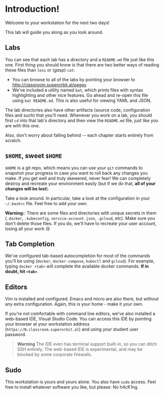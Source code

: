 # Introduction!

Welcome to your workstation for the next two days!

This lab will guide you along as you look around.

## Labs

You can see that each lab has a directory and a `README.md` file just like this
one.  First thing you should know is that there are two better ways of reading
these files than `less` or (*gasp*) `cat`:

* You can browse to all of the labs by pointing your browser to
  http://classroom.superorbit.al/pages
* We've included a utility named `bat`, which prints files with syntax
  highlighting and other nice features.  Go ahead and re-open this file using
  `bat README.md`.  This is also useful for viewing YAML and JSON.

The lab directories also have other artifacts (source code, configuration files
and such) that you'll need.  Whenever you work on a lab, you should first `cd`
into that lab's directory and then view the `README.md` file, just like you are
with this one.

Also, don't worry about falling behind -- each chapter starts entirely from
scratch.

## `$HOME`, sweet `$HOME`

`$HOME` is a git repo, which means you can use your `git` commands to snapshot
your progress in case you want to roll back any changes you make.  If you get
well and truly skewered, never fear!  We can completely destroy and recreate
your environment easily (but if we do that, **all of your changes will be
lost**).

Take a look around.  In particular, take a look at the configuration in your
`~/.bashrc` file.  Feel free to add your own.

**Warning:**:  There are some files and directories with unique secrets in them
(`.docker`, `.kubeconfig`, `service-account.json`, `.gcloud`, etc).  Make sure
you don't delete those files.  If you do, we'll have to recreate your user
account, losing all your work 😢

## Tab Completion

We've configured tab-based autocompletion for most of the commands you'll be
using (`docker`, `docker-compose`, `kubectl` and `gcloud`).  For example,
typing `docker <tab>` will complete the available docker commands.  **If in
doubt, hit `<tab>`**.

## Editors

Vim is installed and configured.  Emacs and micro are also there, but without
any extra configuration.  Again, this is your home - make it your own.

If you're not comfortable with command line editors, we've also installed a
web-based IDE, Visual Studio Code.  You can access this IDE by pointing your
browser at your workstation address (`https://N.classroom.superorbit.al`) and
using your student user password.

> **Warning** The IDE even has terminal support built-in, so you can ditch SSH
> entirely.  The web-based IDE is experimental, and may be blocked by some
> corporate firewalls.

## Sudo

This workstation is yours and yours alone.  You also have `sudo` access.  Feel
free to install whatever software you like, but please: No h4cK1ng.
